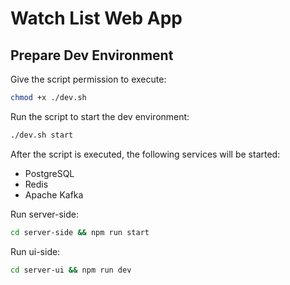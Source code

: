 # Watch List Web App

## Prepare Dev Environment

Give the script permission to execute:
```bash
chmod +x ./dev.sh 
```

Run the script to start the dev environment:
```bash
./dev.sh start 
```

After the script is executed, the following services will be started:
- PostgreSQL
- Redis
- Apache Kafka


Run server-side:

```bash
cd server-side && npm run start
```

Run ui-side:

```bash
cd server-ui && npm run dev
```